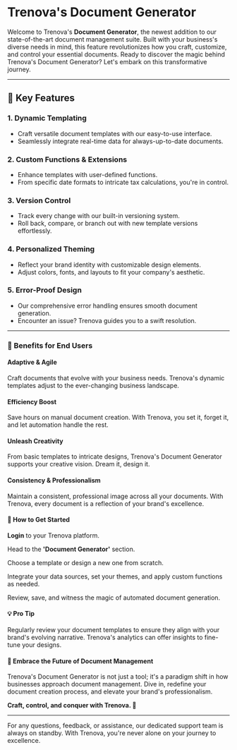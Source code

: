 # Trenova's Document Generator

Welcome to Trenova's **Document Generator**, the newest addition to our state-of-the-art document management suite. Built with your business's diverse needs in mind, this feature revolutionizes how you craft, customize, and control your essential documents. Ready to discover the magic behind Trenova's Document Generator? Let's embark on this transformative journey.

---

## 🌟 Key Features

### 1. Dynamic Templating

- Craft versatile document templates with our easy-to-use interface.
- Seamlessly integrate real-time data for always-up-to-date documents.

### 2. Custom Functions & Extensions

- Enhance templates with user-defined functions.
- From specific date formats to intricate tax calculations, you're in control.

### 3. Version Control

- Track every change with our built-in versioning system.
- Roll back, compare, or branch out with new template versions effortlessly.

### 4. Personalized Theming

- Reflect your brand identity with customizable design elements.
- Adjust colors, fonts, and layouts to fit your company's aesthetic.

### 5. Error-Proof Design

- Our comprehensive error handling ensures smooth document generation.
- Encounter an issue? Trenova guides you to a swift resolution.

---

### 🚀 Benefits for End Users

#### Adaptive & Agile

Craft documents that evolve with your business needs. Trenova's dynamic templates adjust to the ever-changing business landscape.

#### Efficiency Boost

Save hours on manual document creation. With Trenova, you set it, forget it, and let automation handle the rest.

#### Unleash Creativity

From basic templates to intricate designs, Trenova's Document Generator supports your creative vision. Dream it, design it.

#### Consistency & Professionalism

Maintain a consistent, professional image across all your documents. With Trenova, every document is a reflection of your brand's excellence.

#### 📘 How to Get Started

**Login** to your Trenova platform.

Head to the **'Document Generator'** section.

Choose a template or design a new one from scratch.

Integrate your data sources, set your themes, and apply custom functions as needed.

Review, save, and witness the magic of automated document generation.

#### 💡 Pro Tip

Regularly review your document templates to ensure they align with your brand's evolving narrative. Trenova's analytics can offer insights to fine-tune your designs.

#### 🤝 Embrace the Future of Document Management

Trenova's Document Generator is not just a tool; it's a paradigm shift in how businesses approach document management. Dive in, redefine your document creation process, and elevate your brand's professionalism.

**Craft, control, and conquer with Trenova. 🚀**

---

For any questions, feedback, or assistance, our dedicated support team is always on standby. With Trenova, you're never alone on your journey to excellence.